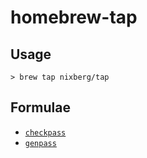 # homebrew-tap

## Usage

```console
> brew tap nixberg/tap
```

## Formulae

* [`checkpass`](https://github.com/nixberg/checkpass-swift)
* [`genpass`](https://github.com/nixberg/genpass-swift)
